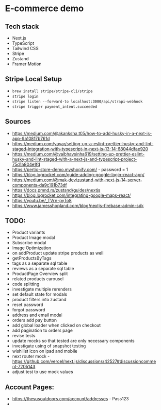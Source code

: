 # E-commerce demo

## Tech stack

- Next.js
- TypeScript
- Tailwind CSS
- Stripe
- Zustand
- Framer Motion

## Stripe Local Setup
- `brew install stripe/stripe-cli/stripe`
- `stripe login`
- `stripe listen --forward-to localhost:3000/api/strapi-webhook`
- `stripe trigger payment_intent.succeeded`

## Sources

- https://medium.com/@akanksha.t05/how-to-add-husky-in-a-next-js-app-9a10817b761d
- https://medium.com/yavar/setting-up-a-eslint-prettier-husky-and-lint-staged-integration-with-typescript-in-next-js-13-14-68044dfae920
- https://medium.com/@vaibhavsinha619/setting-up-prettier-eslint-husky-and-lint-staged-with-a-next-js-and-typescript-project-75d1a804e1fd
- https://pertic-store-demo.myshopify.com/ - password = 1
- https://blog.logrocket.com/guide-adding-google-login-react-app/
- https://medium.com/@mak-dev/zustand-with-next-js-14-server-components-da9c191b73df
- https://docs.pmnd.rs/zustand/guides/nextjs
- https://blog.logrocket.com/integrating-google-maps-react/
- https://youtu.be/_TVrn-pyTo8
- https://www.jamesshopland.com/blog/nextjs-firebase-admin-sdk

## TODO:
- Product variants
- Product Image modal
- Subscribe modal
- Image Optimization
- on addProduct update stripe products as well
- getProductsByTags
- tags as a separate sql table
- reviews as a separate sql table
- ProductPage Overview split
- related products carousel
- code splitting
- investigate multiple rerenders
- set default state for modals 
- product filters into zustand
- reset password
- forgot password
- address and email modal
- orders add pay button
- add global loader when clicked on checkout
- add pagination to orders page
- revise tests
- update mocks so that tested are only necessary components
- investigate using of snapshot testing
- wishilist icon on ipad and mobile
- next router mock - https://github.com/vercel/next.js/discussions/42527#discussioncomment-7205143
- adjust test to use mock values

## Account Pages:
- https://thesusoutdoors.com/account/addresses - Pass123
- 